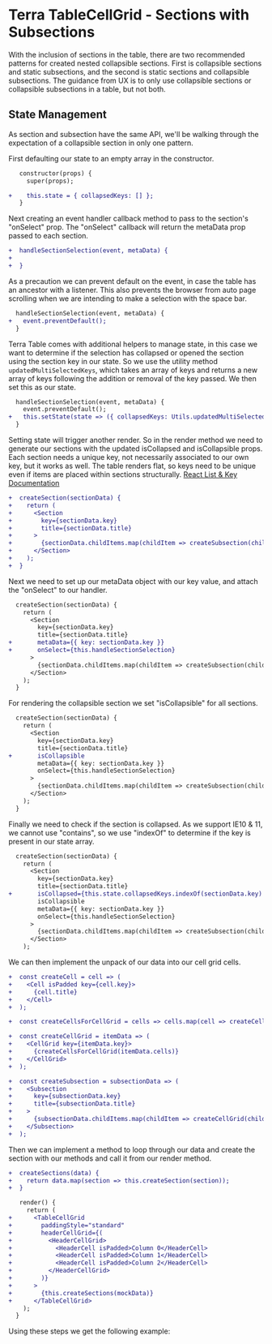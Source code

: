 # Terra TableCellGrid - Sections with Subsections

With the inclusion of sections in the table, there are two recommended patterns for created nested collapsible sections. First is collapsible sections and static subsections, and the second is static sections and collapsible subsections. The guidance from UX is to only use collapsible sections or collapsible subsections in a table, but not both.

## State Management
As section and subsection have the same API, we'll be walking through the expectation of a collapsible section in only one pattern.

First defaulting our state to an empty array in the constructor. 
```diff
   constructor(props) {
     super(props);

+    this.state = { collapsedKeys: [] };
   }
```
Next creating an event handler callback method to pass to the section's "onSelect" prop. The "onSelect" callback will return the metaData prop passed to each section.
```diff
+  handleSectionSelection(event, metaData) {
+
+  }
```
As a precaution we can prevent default on the event, in case the table has an ancestor with a listener. This also prevents the browser from auto page scrolling when we are intending to make a selection with the space bar.
```diff
  handleSectionSelection(event, metaData) {
+   event.preventDefault();
  }
```
Terra Table comes with additional helpers to manage state, in this case we want to determine if the selection has collapsed or opened the section using the section key in our state. So we use the utility method `updatedMultiSelectedKeys`, which takes an array of keys and returns a new array of keys following the addition or removal of the key passed. We then set this as our state.
```diff
  handleSectionSelection(event, metaData) {
    event.preventDefault();
+   this.setState(state => ({ collapsedKeys: Utils.updatedMultiSelectedKeys(state.selectedKeys, metaData.key) }));
  }
```
Setting state will trigger another render. So in the render method we need to generate our sections with the updated isCollapsed and isCollapsible props. Each section needs a unique key, not necessarily associated to our own key, but it works as well. The table renders flat, so keys need to be unique even if items are placed within sections structurally.
[React List & Key Documentation](https://reactjs.org/docs/lists-and-keys.html)
```diff
+  createSection(sectionData) {
+    return (
+      <Section
+        key={sectionData.key}
+        title={sectionData.title}
+      >
+        {sectionData.childItems.map(childItem => createSubsection(childItem))}
+      </Section>
+    );
+  }
```
Next we need to set up our metaData object with our key value, and attach the "onSelect" to our handler.
```diff
  createSection(sectionData) {
    return (
      <Section
        key={sectionData.key}
        title={sectionData.title}
+       metaData={{ key: sectionData.key }}
+       onSelect={this.handleSectionSelection}
      >
        {sectionData.childItems.map(childItem => createSubsection(childItem))}
      </Section>
    );
  }
```
For rendering the collapsible section we set "isCollapsible" for all sections.
```diff
  createSection(sectionData) {
    return (
      <Section
        key={sectionData.key}
        title={sectionData.title}
+       isCollapsible
        metaData={{ key: sectionData.key }}
        onSelect={this.handleSectionSelection}
      >
        {sectionData.childItems.map(childItem => createSubsection(childItem))}
      </Section>
    );
  }
```
Finally we need to check if the section is collapsed. As we support IE10 & 11, we cannot use "contains", so we use "indexOf" to determine if the key is present in our state array.
```diff
  createSection(sectionData) {
    return (
      <Section
        key={sectionData.key}
        title={sectionData.title}
+       isCollapsed={this.state.collapsedKeys.indexOf(sectionData.key) >= 0}
        isCollapsible
        metaData={{ key: sectionData.key }}
        onSelect={this.handleSectionSelection}
      >
        {sectionData.childItems.map(childItem => createSubsection(childItem))}
      </Section>
    );
```
We can then implement the unpack of our data into our cell grid cells.
```diff
+  const createCell = cell => (
+    <Cell isPadded key={cell.key}>
+      {cell.title}
+    </Cell>
+  );

+  const createCellsForCellGrid = cells => cells.map(cell => createCell(cell));

+  const createCellGrid = itemData => (
+    <CellGrid key={itemData.key}>
+      {createCellsForCellGrid(itemData.cells)}
+    </CellGrid>
+  );

+  const createSubsection = subsectionData => (
+    <Subsection
+      key={subsectionData.key}
+      title={subsectionData.title}
+    >
+      {subsectionData.childItems.map(childItem => createCellGrid(childItem))}
+    </Subsection>
+  );
```
Then we can implement a method to loop through our data and create the section with our methods and call it from our render method.
```diff
+  createSections(data) {
+    return data.map(section => this.createSection(section));
+  }

   render() {
     return (
+      <TableCellGrid
+        paddingStyle="standard"
+        headerCellGrid={(
+          <HeaderCellGrid>
+            <HeaderCell isPadded>Column 0</HeaderCell>
+            <HeaderCell isPadded>Column 1</HeaderCell>
+            <HeaderCell isPadded>Column 2</HeaderCell>
+          </HeaderCellGrid>
+        )}
+      >
+        {this.createSections(mockData)}
+      </TableCellGrid>
    );
  }
```
Using these steps we get the following example:
